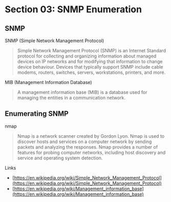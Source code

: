 # Section 03: SNMP Enumeration

## SNMP
SNMP (Simple Network Management Protocol)
> Simple Network Management Protocol (SNMP) is an Internet Standard protocol for collecting and organizing information about managed devices on IP networks and for modifying that information to change device behaviour.
> Devices that typically support SNMP include cable modems, routers, switches, servers, workstations, printers, and more.

MIB (Management Information Database)
> A management information base (MIB) is a database used for managing the entities in a communication network.

## Enumerating SNMP
nmap
> Nmap is a network scanner created by Gordon Lyon.
> Nmap is used to discover hosts and services on a computer network by sending packets and analyzing the responses.
> Nmap provides a number of features for probing computer networks, including host discovery and service and operating system detection.

Links
- [https://en.wikipedia.org/wiki/Simple_Network_Management_Protocol](https://en.wikipedia.org/wiki/Simple_Network_Management_Protocol)
- [https://en.wikipedia.org/wiki/Management_information_base](https://en.wikipedia.org/wiki/Management_information_base)
